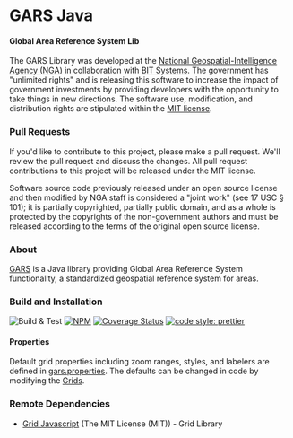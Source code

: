 # GARS Java

#### Global Area Reference System Lib ####

The GARS Library was developed at the [National Geospatial-Intelligence Agency (NGA)](http://www.nga.mil/) in collaboration with [BIT Systems](https://www.caci.com/bit-systems/). The government has "unlimited rights" and is releasing this software to increase the impact of government investments by providing developers with the opportunity to take things in new directions. The software use, modification, and distribution rights are stipulated within the [MIT license](http://choosealicense.com/licenses/mit/).

### Pull Requests ###
If you'd like to contribute to this project, please make a pull request. We'll review the pull request and discuss the changes. All pull request contributions to this project will be released under the MIT license.

Software source code previously released under an open source license and then modified by NGA staff is considered a "joint work" (see 17 USC § 101); it is partially copyrighted, partially public domain, and as a whole is protected by the copyrights of the non-government authors and must be released according to the terms of the original open source license.

### About ###

[GARS](http://ngageoint.github.io/gars-js/) is a Java library providing Global Area Reference System functionality, a standardized geospatial reference system for areas.

### Build and Installation ###

![Build & Test](https://github.com/ngageoint/gars-js/actions/workflows/build-test.yml/badge.svg)
[![NPM](https://img.shields.io/npm/v/@ngageoint/gars-js.svg)](https://www.npmjs.com/package/@ngageoint/gars-js)
[![Coverage Status](https://coveralls.io/repos/github/ngageoint/gars-js/badge.svg)](https://coveralls.io/github/ngageoint/gars-js)
[![code style: prettier](https://img.shields.io/badge/code_style-prettier-ff69b4.svg?style=flat-square)](https://github.com/prettier/prettier)

#### Properties ####

Default grid properties including zoom ranges, styles, and labelers are defined in [gars.properties](https://github.com/ngageoint/gars-js/blob/master/resources/gars.properties). The defaults can be changed in code by modifying the [Grids](https://github.com/ngageoint/gars-js/blob/master/lib/grid/Grids.ts).


### Remote Dependencies ###

* [Grid Javascript](https://github.com/ngageoint/grid-js) (The MIT License (MIT)) - Grid Library